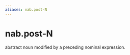 ```yaml
---
aliases: nab.post-N
---
```

# nab.post-N

abstract noun modified by a preceding nominal expression.
> 